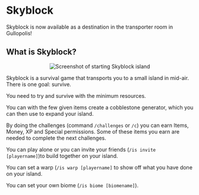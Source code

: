 # Skyblock

Skyblock is now available as a destination in the transporter room in Gullopolis!

## What is Skyblock?

<p style="text-align: center;">
    <img src="skyblock.png" alt="Screenshot of starting Skyblock island" />
</p>

Skyblock is a survival game that transports you to a small island in mid-air. There is one goal: survive.

You need to try and survive with the minimum resources.

You can with the few given items create a cobblestone generator, which you can then use to expand your island.

By doing the challenges (command `/challenges` or `/c`) you can earn Items, Money, XP and Special permissions. Some of these items you earn are needed to complete the next challenges.

You can play alone or you can invite your friends (`/is invite [playername]`)to build together on your island.

You can set a warp (`/is warp [playername]` to show off what you have done on your island.

You can set your own biome (`/is biome [biomename]`).